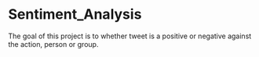 # Sentiment_Analysis
The goal of this project is to whether tweet is a positive or negative against the action, person or group.
